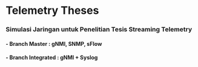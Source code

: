 # Telemetry Theses

### Simulasi Jaringan untuk Penelitian Tesis Streaming Telemetry

#### - Branch Master     : gNMI, SNMP, sFlow
#### - Branch Integrated : gNMI + Syslog
